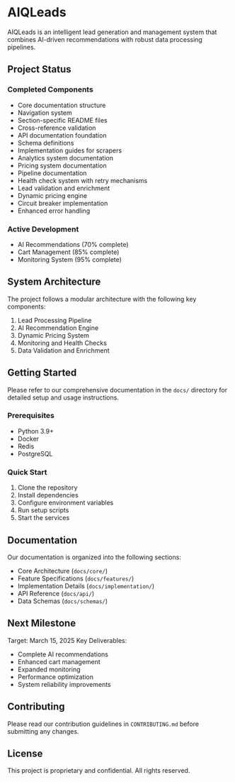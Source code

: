 # AIQLeads

AIQLeads is an intelligent lead generation and management system that combines AI-driven recommendations with robust data processing pipelines.

## Project Status

### Completed Components
- Core documentation structure
- Navigation system
- Section-specific README files
- Cross-reference validation
- API documentation foundation
- Schema definitions
- Implementation guides for scrapers
- Analytics system documentation
- Pricing system documentation
- Pipeline documentation
- Health check system with retry mechanisms
- Lead validation and enrichment
- Dynamic pricing engine
- Circuit breaker implementation
- Enhanced error handling

### Active Development
- AI Recommendations (70% complete)
- Cart Management (85% complete)
- Monitoring System (95% complete)

## System Architecture

The project follows a modular architecture with the following key components:

1. Lead Processing Pipeline
2. AI Recommendation Engine
3. Dynamic Pricing System
4. Monitoring and Health Checks
5. Data Validation and Enrichment

## Getting Started

Please refer to our comprehensive documentation in the `docs/` directory for detailed setup and usage instructions.

### Prerequisites
- Python 3.9+
- Docker
- Redis
- PostgreSQL

### Quick Start
1. Clone the repository
2. Install dependencies
3. Configure environment variables
4. Run setup scripts
5. Start the services

## Documentation

Our documentation is organized into the following sections:

- Core Architecture (`docs/core/`)
- Feature Specifications (`docs/features/`)
- Implementation Details (`docs/implementation/`)
- API Reference (`docs/api/`)
- Data Schemas (`docs/schemas/`)

## Next Milestone

Target: March 15, 2025
Key Deliverables:
- Complete AI recommendations
- Enhanced cart management
- Expanded monitoring
- Performance optimization
- System reliability improvements

## Contributing

Please read our contribution guidelines in `CONTRIBUTING.md` before submitting any changes.

## License

This project is proprietary and confidential. All rights reserved.